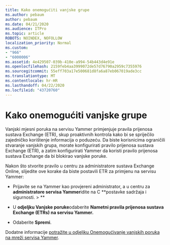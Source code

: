 ```yaml
---
title: Kako onemogućiti vanjske grupe
ms.author: pebaum
author: pebaum
ms.date: 04/21/2020
ms.audience: ITPro
ms.topic: article
ROBOTS: NOINDEX, NOFOLLOW
localization_priority: Normal
ms.custom:
- "966"
- "6000006"
ms.assetid: 4e429507-039b-410e-a994-54b443d4e91e
ms.openlocfilehash: 2159feb4aa3999072de57d76790a2959c7355976
ms.sourcegitcommit: 55eff703a17e500681d8fa6a87eb067019ade3cc
ms.translationtype: MT
ms.contentlocale: hr-HR
ms.lasthandoff: 04/22/2020
ms.locfileid: "43720760"
---
```

# <a name="how-to-disable-external-groups"></a>Kako onemogućiti vanjske grupe

Vanjski mjesni poruka na servisu Yammer primjenjuje pravila prijenosa sustava Exchange (ETR), skup proaktivnih kontrola kako bi se spriječilo zajedničko korištenje informacija o poduzeću. Da biste korisnicima ograničili stvaranje vanjskih grupa, morate konfigurirati pravilo prijenosa sustava Exchange (ETR), a zatim konfigurirati Yammer da koristi pravilo prijenosa sustava Exchange da bi blokirao vanjske poruke.
  
Nakon što stvorite pravilo u centru za administratore sustava Exchange Online, slijedite ove korake da biste postavili ETR za primjenu na servisu Yammer:
  
- Prijavite se na Yammer kao provjereni administrator, a u centru za **administratore servisa Yammer**idite na C **postavke sadržaja i sigurnosti. \> **

- U **odjeljku Vanjske poruke**odaberite **Nametni pravila prijenosa sustava Exchange (ETRs) na servisu Yammer.**

- Odaberite **Spremi**.

Dodatne informacije [potražite u odjeljku Onemogućivanje vanjskih poruka na mreži servisa Yammer](https://docs.microsoft.com/yammer/work-with-external-users/disable-external-messaging).
  